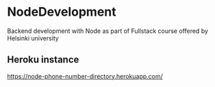 # NodeDevelopment
Backend development with Node as part of Fullstack course offered by Helsinki university

## Heroku instance
https://node-phone-number-directory.herokuapp.com/